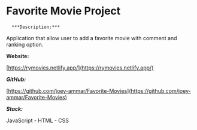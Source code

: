 # Favorite Movie Project

      ***Description:***

Application that allow user to add a favorite movie with comment and ranking option.

**Website:**

[https://rymovies.netlify.app/](https://rymovies.netlify.app/)

***GitHub:***

[https://github.com/joey-ammar/Favorite-Movies](https://github.com/joey-ammar/Favorite-Movies)

***Stack:***

JavaScript -  HTML - CSS

